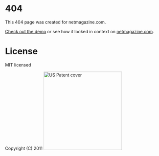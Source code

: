 # 404

This 404 page was created for netmagazine.com. 

[Check out the demo](https://githubber.com/no_access) or see how it looked in context on [netmagazine.com](https://avatars0.githubusercontent.com/u/1298106?v=3&s=400).

# License

MIT licensed

Copyright (C) 2011 <a title="By Unbiassed (Own work) [Public domain], via Wikimedia Commons" href="http://commons.wikimedia.org/wiki/File%3AUS_Patent_cover.jpg"><img width="256" alt="US Patent cover" src="//upload.wikimedia.org/wikipedia/commons/thumb/7/71/US_Patent_cover.jpg/256px-US_Patent_cover.jpg"/></a>
